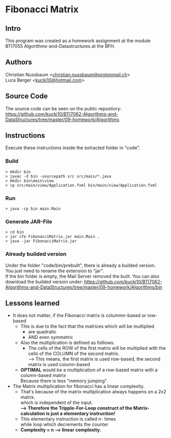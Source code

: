 # Fibonacci Matrix

## Intro
This program was created as a homework assignment at the module BTI7055 Algorithms-and-Datastructures at the BFH.

## Authors
Christian Nussbaum \<christian.nussbaum@protonmail.ch\> <br>
Luca Berger \<kucki10@hotmail.com\>

## Source Code
The source code can be seen on the public repostiory:
https://github.com/kucki10/BTI7062-Algorithms-and-DataStructures/tree/master/09-homework/Algorithms

## Instructions
Execute these instructions inside the extracted folder in "code".

### Build

```
> mkdir bin
> javac -d bin -sourcepath src src/main/*.java
> mkdir bin\main\view
> cp src/main/view/Application.fxml bin/main/view/Application.fxml
```
### Run

```
> java -cp bin main.Main
```

### Generate JAR-File
```
> cd bin
> jar cfe FibonacciMatrix.jar main.Main .
> java -jar FibonacciMatrix.jar
```


### Already builded version
Under the folder "code/bin/prebuilt", there is already a builded version. <br />
You just need to rename the extension to "jar". <br />
If the bin folder is empty, the Mail Server removed the built.
You can also download the builded version under:
https://github.com/kucki10/BTI7062-Algorithms-and-DataStructures/tree/master/09-homework/Algorithms/bin <br />



## Lessons learned
- It does not matter, if the Fibonacci matrix is colummn-based or row-based
  - This is due to the fact that the matrices which will be multiplied
    - are quadratic
    - AND even symmetric
  - Also the multiplication is defined as folllows:
    - The cells of the ROW of the first matrix will be multiplied with the cells of the COLUMN of the second matrix. <br/>
    --> This means, the first matrix is used row-based, the second matrix is used column-based
  - <b>OPTIMAL</b> would be a multiplication of a row-based matrix with a column-based matrix <br />
    Because there is less "memory jumping".
- The Matrix multiplication for fibonacci has a linear complexity.
  - That's because of the matrix multiplication always happens on a 2x2 matrix. <br />
    which is independent of the input. <br />
    <b>--> Therefore the Tripple-For-Loop construct of the Matrix-calculation is just a elementary instruction!</b>
  - This elementary instruction is called n- times <br />
    while loop which decrements the counter
  - <b>Complexity = n --> linear complexity.</b>